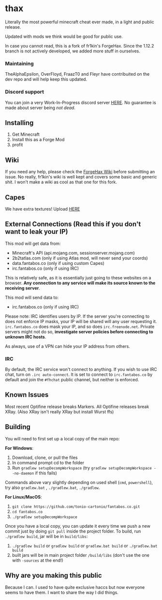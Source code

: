 # thax

Literally the most powerful minecraft cheat ever made, in a light and public release.

Updated with mods we think would be good for public use.

In case you cannot read, this is a fork of fr1kin's ForgeHax. Since the 1.12.2 branch is not actively developed, we added more stuff in ourselves.

### Maintaining

TheAlphaEpsilon, OverFloyd, FraazT0 and Fleyr have contribuited on the dev repo and will help keep this updated.

### Discord support
You can join a very Work-In-Progress discord server [HERE](https://discord.gg/8QjDRRPyeh). No guarantee is made about server being _not dead_.

## Installing

1. Get Minecraft
7. Install this as a Forge Mod
420. profit

## Wiki

If you need any help, please check the [ForgeHax Wiki](https://github.com/fr1kin/ForgeHax/wiki) before submitting an issue.
No really, fr1kin's wiki is well kept and covers some basic and generic shit. I won't make a wiki as cool as that one for this fork.

## Capes

We have extra textures! Upload [HERE](http://texture.fantabos.co)

## External Connections (Read this if you don't want to leak your IP)

This mod will get data from:
* Minecraft's API (api.mojang.com, sessionserver.mojang.com)
* 2b2tatlas.com (only if using Atlas mod, will never send your coords)
* data.fantabos.co (only if using custom Capes)
* irc.fantabos.co (only if using IRC)

This is relatively safe, as it is essentially just going to these websites on a browser. **Any connection to any service will make its source known to the receiving server**.

This mod will send data to:
* irc.fantabos.co (only if using IRC)

Please note: IRC identifies users by IP. If the server you're connecting to does not enforce IP masks, your IP will be shared will any user requesting it. `irc.fantabos.co` does mask your IP, and so does `irc.freenode.net`. Private servers might not do so, **investigate server policies before connecting to unknown IRC hosts**.

As always, use of a VPN can hide your IP address from others.

### IRC

By default, the IRC service won't connect to anything. If you wish to use IRC chat, turn on `.irc auto-connect`. It is set to connect to `irc.fantabos.co` by default and join the `#fhchat` public channel, but neither is enforced.

## Known Issues

Most recent Optifine release breaks Markers. All Optifine releases break XRay. (Also XRay isn't really XRay but install Wurst ffs)

## Building

You will need to first set up a local copy of the main repo:

**For Windows**:
1) Download, clone, or pull the files
2) In command prompt cd to the folder
3) Run `gradlew setupDecompWorkspace` (try `gradlew setupDecompWorkspace --no-daemon` if this fails)

Commands above vary slightly depending on used shell (`cmd`, `powershell`), try also `gradlew.bat` , `./gradlew.bat`, `./gradlew`.

**For Linux/MacOS**:
1) `git clone https://github.com/tonio-cartonio/fantabos.co.git`
2) `cd fantabos.co`
3) `./gradlew setupDecompWorkspace`

Once you have a local copy, you can update it every time we push a new commit just by doing `git pull` inside the project folder.
To build, run `./gradlew build`, jar will be in `build/libs`:

1) `./gradlew build` or `gradlew build` or `gradlew.bat build` or `./gradlew.bat build`
2) built jars will be in main project folder `/build/libs` (don't use the one with `-sources` at the end!)

## Why are you making this public

Because I can. I used to have quite exclusive haccs but now everyone seems to have them. I want to share the way I did things.

